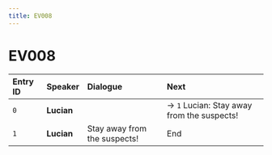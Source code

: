 ```yaml
---
title: EV008
---
```


# EV008


| Entry ID | Speaker | Dialogue | Next |
| :------- | :------ | :------- | :------------ |
| `0` | **Lucian** |  | → `1` Lucian: Stay away from the suspects\! |
| `1` | **Lucian** | Stay away from the suspects\! | End |
